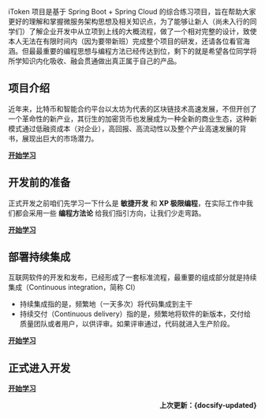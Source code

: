 iToken 项目是基于 Spring Boot + Spring Cloud 的综合练习项目，旨在帮助大家更好的理解和掌握微服务架构思想及相关知识点，为了能够让新人（尚未入行的同学们）了解企业开发中从立项到上线的大概流程，做了一个相对完整的设计，致使本人无法在有限时间内（因为要带新班）完成整个项目的研发，还请各位看官海涵。但最最重要的编程思想与编程方法已经传达到位，剩下的就是希望各位同学将所学知识内化吸收、融会贯通做出真正属于自己的产品。

## 项目介绍

近年来，比特币和智能合约平台以太坊为代表的区块链技术高速发展，不但开创了一个革命性的新产业，其衍生的加密货币也发展成为一种全新的商业生态，这种新模式通过低融资成本（对企业），高回报、高流动性以及整个产业高速发展的背书，展现出巨大的市场潜力。

[**开始学习**](spring-cloud-itoken/)

## 开发前的准备

正式开发之前咱们先学习一下什么是 **敏捷开发** 和 **XP 极限编程**，在实际工作中我们都会采用一些 **编程方法论** 给我们指引方向，让我们少走弯路。

[**开始学习**](spring-cloud-itoken-prepare/)

## 部署持续集成

互联网软件的开发和发布，已经形成了一套标准流程，最重要的组成部分就是持续集成（Continuous integration，简称 CI）

- 持续集成指的是，频繁地（一天多次）将代码集成到主干
- 持续交付（Continuous delivery）指的是，频繁地将软件的新版本，交付给质量团队或者用户，以供评审。如果评审通过，代码就进入生产阶段。

[**开始学习**](spring-cloud-itoken-ci/)

## 正式进入开发

[**开始学习**](spring-cloud-itoken-coding/)

**<P align="right">上次更新：{docsify-updated}</p>**